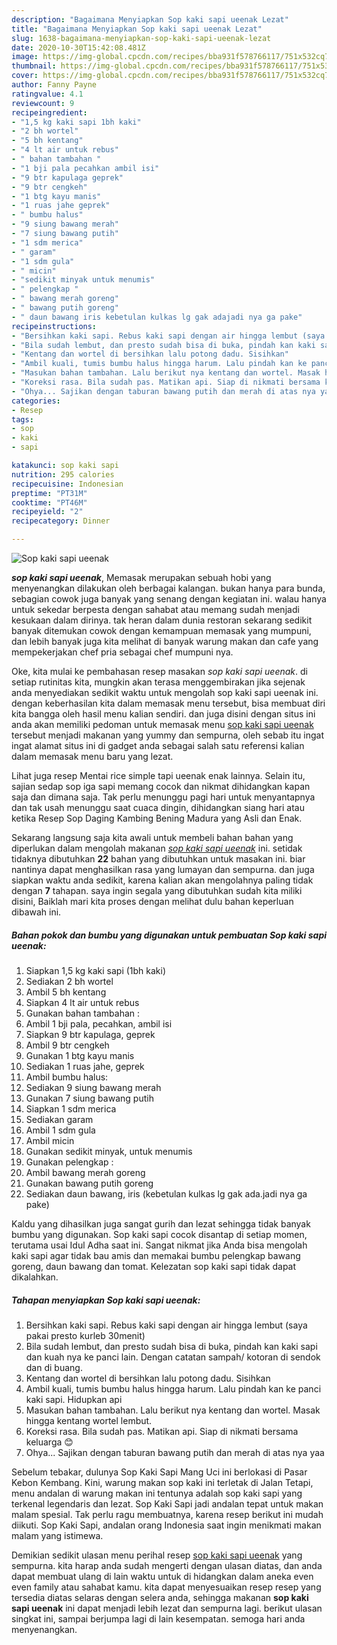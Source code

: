 ```yaml
---
description: "Bagaimana Menyiapkan Sop kaki sapi ueenak Lezat"
title: "Bagaimana Menyiapkan Sop kaki sapi ueenak Lezat"
slug: 1638-bagaimana-menyiapkan-sop-kaki-sapi-ueenak-lezat
date: 2020-10-30T15:42:08.481Z
image: https://img-global.cpcdn.com/recipes/bba931f578766117/751x532cq70/sop-kaki-sapi-ueenak-foto-resep-utama.jpg
thumbnail: https://img-global.cpcdn.com/recipes/bba931f578766117/751x532cq70/sop-kaki-sapi-ueenak-foto-resep-utama.jpg
cover: https://img-global.cpcdn.com/recipes/bba931f578766117/751x532cq70/sop-kaki-sapi-ueenak-foto-resep-utama.jpg
author: Fanny Payne
ratingvalue: 4.1
reviewcount: 9
recipeingredient:
- "1,5 kg kaki sapi 1bh kaki"
- "2 bh wortel"
- "5 bh kentang"
- "4 lt air untuk rebus"
- " bahan tambahan "
- "1 bji pala pecahkan ambil isi"
- "9 btr kapulaga geprek"
- "9 btr cengkeh"
- "1 btg kayu manis"
- "1 ruas jahe geprek"
- " bumbu halus"
- "9 siung bawang merah"
- "7 siung bawang putih"
- "1 sdm merica"
- " garam"
- "1 sdm gula"
- " micin"
- "sedikit minyak untuk menumis"
- " pelengkap "
- " bawang merah goreng"
- " bawang putih goreng"
- " daun bawang iris kebetulan kulkas lg gak adajadi nya ga pake"
recipeinstructions:
- "Bersihkan kaki sapi. Rebus kaki sapi dengan air hingga lembut (saya pakai presto kurleb 30menit)"
- "Bila sudah lembut, dan presto sudah bisa di buka, pindah kan kaki sapi dan kuah nya ke panci lain. Dengan catatan sampah/ kotoran di sendok dan di buang."
- "Kentang dan wortel di bersihkan lalu potong dadu. Sisihkan"
- "Ambil kuali, tumis bumbu halus hingga harum. Lalu pindah kan ke panci kaki sapi. Hidupkan api"
- "Masukan bahan tambahan. Lalu berikut nya kentang dan wortel. Masak hingga kentang wortel lembut."
- "Koreksi rasa. Bila sudah pas. Matikan api. Siap di nikmati bersama keluarga 😊"
- "Ohya... Sajikan dengan taburan bawang putih dan merah di atas nya yaa"
categories:
- Resep
tags:
- sop
- kaki
- sapi

katakunci: sop kaki sapi 
nutrition: 295 calories
recipecuisine: Indonesian
preptime: "PT31M"
cooktime: "PT46M"
recipeyield: "2"
recipecategory: Dinner

---
```



![Sop kaki sapi ueenak](https://img-global.cpcdn.com/recipes/bba931f578766117/751x532cq70/sop-kaki-sapi-ueenak-foto-resep-utama.jpg)

<b><i>sop kaki sapi ueenak</i></b>, Memasak merupakan sebuah hobi yang menyenangkan dilakukan oleh berbagai kalangan. bukan hanya para bunda, sebagian cowok juga banyak yang senang dengan kegiatan ini. walau hanya untuk sekedar berpesta dengan sahabat atau memang sudah menjadi kesukaan dalam dirinya. tak heran dalam dunia restoran sekarang sedikit banyak ditemukan cowok dengan kemampuan memasak yang mumpuni, dan lebih banyak juga kita melihat di banyak warung makan dan cafe yang mempekerjakan chef pria sebagai chef mumpuni nya.

Oke, kita mulai ke pembahasan resep masakan <i>sop kaki sapi ueenak</i>. di setiap rutinitas kita, mungkin akan terasa menggembirakan jika sejenak anda menyediakan sedikit waktu untuk mengolah sop kaki sapi ueenak ini. dengan keberhasilan kita dalam memasak menu tersebut, bisa membuat diri kita bangga oleh hasil menu kalian sendiri. dan juga disini dengan situs ini anda akan memiliki pedoman untuk memasak menu <u>sop kaki sapi ueenak</u> tersebut menjadi makanan yang yummy dan sempurna, oleh sebab itu ingat ingat alamat situs ini di gadget anda sebagai salah satu referensi kalian dalam memasak menu baru yang lezat.

Lihat juga resep Mentai rice simple tapi ueenak enak lainnya. Selain itu, sajian sedap sop iga sapi memang cocok dan nikmat dihidangkan kapan saja dan dimana saja. Tak perlu menunggu pagi hari untuk menyantapnya dan tak usah menunggu saat cuaca dingin, dihidangkan siang hari atau ketika Resep Sop Daging Kambing Bening Madura yang Asli dan Enak.


Sekarang langsung saja kita awali untuk membeli bahan bahan yang diperlukan dalam mengolah makanan <u><i>sop kaki sapi ueenak</i></u> ini. setidak tidaknya dibutuhkan <b>22</b> bahan yang dibutuhkan untuk masakan ini. biar nantinya dapat menghasilkan rasa yang lumayan dan sempurna. dan juga siapkan waktu anda sedikit, karena kalian akan mengolahnya paling tidak dengan <b>7</b> tahapan. saya ingin segala yang dibutuhkan sudah kita miliki disini, Baiklah mari kita proses dengan melihat dulu bahan keperluan dibawah ini.

<!--inarticleads1-->

##### Bahan pokok dan bumbu yang digunakan untuk pembuatan Sop kaki sapi ueenak:

1. Siapkan 1,5 kg kaki sapi (1bh kaki)
1. Sediakan 2 bh wortel
1. Ambil 5 bh kentang
1. Siapkan 4 lt air untuk rebus
1. Gunakan  bahan tambahan :
1. Ambil 1 bji pala, pecahkan, ambil isi
1. Siapkan 9 btr kapulaga, geprek
1. Ambil 9 btr cengkeh
1. Gunakan 1 btg kayu manis
1. Sediakan 1 ruas jahe, geprek
1. Ambil  bumbu halus:
1. Sediakan 9 siung bawang merah
1. Gunakan 7 siung bawang putih
1. Siapkan 1 sdm merica
1. Sediakan  garam
1. Ambil 1 sdm gula
1. Ambil  micin
1. Gunakan sedikit minyak, untuk menumis
1. Gunakan  pelengkap :
1. Ambil  bawang merah goreng
1. Gunakan  bawang putih goreng
1. Sediakan  daun bawang, iris (kebetulan kulkas lg gak ada.jadi nya ga pake)


Kaldu yang dihasilkan juga sangat gurih dan lezat sehingga tidak banyak bumbu yang digunakan. Sop kaki sapi cocok disantap di setiap momen, terutama usai Idul Adha saat ini. Sangat nikmat jika Anda bisa mengolah kaki sapi agar tidak bau amis dan memakai bumbu pelengkap bawang goreng, daun bawang dan tomat. Kelezatan sop kaki sapi tidak dapat dikalahkan. 

<!--inarticleads2-->

##### Tahapan menyiapkan Sop kaki sapi ueenak:

1. Bersihkan kaki sapi. Rebus kaki sapi dengan air hingga lembut (saya pakai presto kurleb 30menit)
1. Bila sudah lembut, dan presto sudah bisa di buka, pindah kan kaki sapi dan kuah nya ke panci lain. Dengan catatan sampah/ kotoran di sendok dan di buang.
1. Kentang dan wortel di bersihkan lalu potong dadu. Sisihkan
1. Ambil kuali, tumis bumbu halus hingga harum. Lalu pindah kan ke panci kaki sapi. Hidupkan api
1. Masukan bahan tambahan. Lalu berikut nya kentang dan wortel. Masak hingga kentang wortel lembut.
1. Koreksi rasa. Bila sudah pas. Matikan api. Siap di nikmati bersama keluarga 😊
1. Ohya... Sajikan dengan taburan bawang putih dan merah di atas nya yaa


Sebelum tebakar, dulunya Sop Kaki Sapi Mang Uci ini berlokasi di Pasar Kebon Kembang. Kini, warung makan sop kaki ini terletak di Jalan Tetapi, menu andalan di warung makan ini tentunya adalah sop kaki sapi yang terkenal legendaris dan lezat. Sop Kaki Sapi jadi andalan tepat untuk makan malam spesial. Tak perlu ragu membuatnya, karena resep berikut ini mudah diikuti. Sop Kaki Sapi, andalan orang Indonesia saat ingin menikmati makan malam yang istimewa. 

Demikian sedikit ulasan menu perihal resep <u>sop kaki sapi ueenak</u> yang sempurna. kita harap anda sudah mengerti dengan ulasan diatas, dan anda dapat membuat ulang di lain waktu untuk di hidangkan dalam aneka even even family atau sahabat kamu. kita dapat menyesuaikan resep resep yang tersedia diatas selaras dengan selera anda, sehingga makanan <b>sop kaki sapi ueenak</b> ini dapat menjadi lebih lezat dan sempurna lagi. berikut ulasan singkat ini, sampai berjumpa lagi di lain kesempatan. semoga hari anda menyenangkan.
